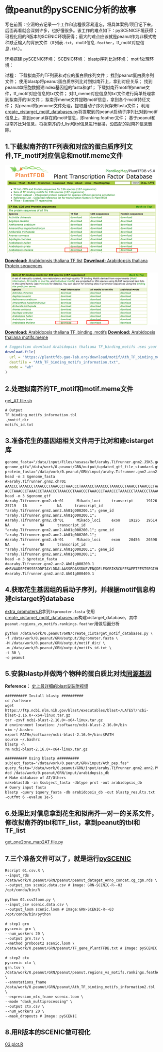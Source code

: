 # 做peanut的pySCENIC分析的故事

写在前面：空洞的去记录一个工作和流程很容易遗忘，将具体案例/项目记下来，后面再看就会深刻许多，也好懂很多。该工作的难点如下：pySCENIC环境获得；可视化用的R版本的SCENIC环境获得；最大的难点应该就是peanut作为非模式物种缺乏输入的背景文件（tf列表`.txt`，motif信息`.feather`，tf_motif对应信息`.tbl`）。

环境搭建
pySCENIC环境：
SCENIC环境：
blastp序列比对环境：
motif处理环境：

过程：
下载拟南芥的TF列表和对应的蛋白质序列文件；
找到peanut蛋白质序列文件；
使用blastp将peanut蛋白质序列比对到拟南芥上，拿到对应关系；
找到peanut单细胞数据建index基因组的fasta和gtf；
下载拟南芥motif的meme文件，tf_motif对应信息的txt文件；
对tf_meme对应信息的txt文件进行简单处理拿到拟南芥的tbl文件；
拟南芥meme文件提取motif信息，拿到各个motif特征文件；
对peanut的genome文件处理，提取启动子序列保存未fasta文件；
利用[create_cistarget_motif_databases.py](https://github.com/aertslab/create_cisTarget_databases/blob/master/create_cistarget_motif_databases.py)将提取到的peanut启动子序列比对到motif信息上，拿到peanut存在的motif信息，即ranking.feather文件；
基于peanut和拟南芥比对信息，将拟南芥的tf_list和tbl信息进行替换，没匹配的拟南芥信息删除。

## 1.下载拟南芥的TF列表和对应的蛋白质序列文件,TF_motif对应信息和motif.meme文件
![AT_gene_protein](AT_gene_name.png)

[**Download:** Arabidopsis thaliana TF list](https://planttfdb.gao-lab.org/download/TF_list/Ahy_TF_list.txt.gz)
[**Download:** Arabidopsis thaliana Protein sequences](https://planttfdb.gao-lab.org/download/seq/Ath_pep.fas.gz)

![AT_tfmotif_meme](AT_tfmotif_meme.png)

[**Download:** Arabidopsis thaliana TF_binding_motifs](https://planttfdb.gao-lab.org/download/motif/Ath_TF_binding_motifs_information.txt)
[**Download:** Arabidopsis thaliana motifs.meme](https://planttfdb.gao-lab.org/download/motif/Ath_TF_binding_motifs.meme.gz)
```R
# Suggestion download Arabidopsis thaliana TF_binding_motifs uses your PC
download.file(
  url = "https://planttfdb.gao-lab.org/download/motif/Ath_TF_binding_motifs_information.txt",
  destfile = "Ath_TF_binding_motifs_information.txt",
  mode = "wb"
)
```

## 2.处理拟南芥的TF_motif和motif.meme文件 
[get_AT.file.sh](./create_cistarget_database/get_AT.file.sh)
```shell
# Output
TF_binding_motifs_information.tbl 
./motif_dir 
motifs_id.txt
```

## 3.准备花生的基因组相关文件用于比对和建cistarget库
```shell
genome_fasta="/data/input/Files/husasa/Ref/arahy.Tifrunner.gnm2.J5K5.genome_main.fa"
genome_gtf="/data/work/0.peanut/GRN/output/updated_gtf_file_standard.gtf"
protein_fasta="/data/work/0.peanut/GRN/input/arahy.Tifrunner.gnm2.ann2.PVFB.protein.faa"
head -n 3 $genome_fasta
#>arahy.Tifrunner.gnm2.chr01
#AACCCTAAACCCTAAACCCTAAACCCTAAACCCTAAAACCTAAACCCTAAACCCTAAACCTAAACCCTAAACCCTAAACCCTAAACCCTAAACCCTAAAC
#CCTAAACCCTAAACCCTAAACCCTAAACCCTAAACCCTAAACCCTAAACCCTAAACCCTAAACCCTAAACCCTAAACCCTAAACCCTAAACCCTAAACCC
head -n 3 $genome_gtf
#arahy.Tifrunner.gnm2.chr01      Mikado_loci     transcript      19126   25719   16      +       NA      transcript_id "arahy.Tifrunner.gnm2.ann2.Ah01g000200.1"; gene_id "arahy.Tifrunner.gnm2.ann2.Ah01g000200.1";
#arahy.Tifrunner.gnm2.chr01      Mikado_loci     exon    19126   19514   NA      +       NA      transcript_id "arahy.Tifrunner.gnm2.ann2.Ah01g000200.1"; gene_id "arahy.Tifrunner.gnm2.ann2.Ah01g000200.1";
#arahy.Tifrunner.gnm2.chr01      Mikado_loci     exon    20456   20598   NA      +       NA      transcript_id "arahy.Tifrunner.gnm2.ann2.Ah01g000200.1"; gene_id "arahy.Tifrunner.gnm2.ann2.Ah01g000200.1";
head -n 3 $protein_fasta
#>arahy.Tifrunner.gnm2.ann2.Ah01g000200.1
#MSVAADSPIHSSSSDDFIAYLDDALAASSPDASSDKEVENQDELESGRIKRCKFESAEETEESTSEGIVKQNLEEYVCTHPGSFGDMCIRCGQKLDGESGVTFGYIHKGLRLHDEEISRLRNTDVKNLLIRKKLYLILDLDHTLLNSTHLAHLNSEELHLISQADSLGDVSKGSLFKLDKMHMMTKLRPFVRTFLKEASEMFEMYIYTMGDRPYALEMAKLLDPLGEYFNAKVISRDDGTQKHQKGLDIVLGQESAVVILDDTEHAWVKHKDNLILMERYHFFGSSCRQFGFNCKSLAELKSDEDEAEGALTKILKVLKQVHSKFFDELKEDIAERDVRQVLKSVRREVLSGCVVVFSRIFHGALPPLRQMAEQLGATCLMELDPSVTHVVATDAGTEKARWAVKEKKFLVHPRWIEAANYFWEKQPEENFVLKKKQ
#>arahy.Tifrunner.gnm2.ann2.Ah01g000400.1
```

## 4.获取花生基因组的启动子序列，并根据motif信息构建cistarget的database
[extra_promoters.R](./create_cistarget_database/extra_promoters.R)拿到`3kpromoter.fasta`
使用[create_cistarget_motif_databases.py](create_cistarget_database\create_cistarget_motif_databases.py)构建cistarget_database，其中`peanut.regions_vs_motifs.rankings.feather`用做后面分析
```shell
python /data/work/0.peanut/GRN/create_cistarget_motif_databases.py \
-f /data/work/0.peanut/GRN/output/3kpromoter.fasta \
-M /data/work/0.peanut/GRN/output/motif_dir/ \
-m /data/work/0.peanut/GRN/output/motifs_id.txt \
-t 30 \
-o peanut
```

## 5.安装blastp并做两个物种的蛋白质比对找[同源基因](../Ortho_gene/)
**Reference：** [史上最详细的blast安装附视频](https://mp.weixin.qq.com/s/rEBqjN-fGOp_loTmyEuMJA)
```shell
########## Install blastp ##########
cd /software
wget https://ftp.ncbi.nlm.nih.gov/blast/executables/blast+/LATEST/ncbi-blast-2.16.0+-x64-linux.tar.gz
tar -zxvf ncbi-blast-2.16.0+-x64-linux.tar.gz
# environment location: /software/ncbi-blast-2.16.0+/bin
vim ~/.bashrc
export PATH=/software/ncbi-blast-2.16.0+/bin:$PATH
source ~/.bashrc
blastp -h
rm ncbi-blast-2.16.0+-x64-linux.tar.gz
```
```shell
########## Using blastp ##########
subject_fasta="/data/work/0.peanut/GRN/input/Ath_pep.fas"
query_fasta="/data/work/0.peanut/GRN/input/arahy.Tifrunner.gnm2.ann2.PVFB.protein.faa"
#cd /data/work/0.peanut/GRN/input/arabidopsis_db
# Make database of AT/Others
makeblastdb -in $subject_fasta -dbtype prot -out arabidopsis_db
# Query input fasta
blastp -query $query_fasta -db arabidopsis_db -out blastp_results.txt -outfmt 6 -evalue 1e-5
```

## 6.处理比对信息拿到花生和拟南芥一对一的关系文件，修改拟南芥的tbl和TF_list，拿到peanut的tbl和TF_list
[get_one2one_map2AT.file.py](./create_cistarget_database/get_one2one_map2AT.file.py)

## 7.三个准备文件可以了，就是运行[pySCENIC](../GRN-pySCENIC/)
```shell
Rscript 01.csv.R \
--input_rds /data/work/0.peanut/GRN/peanut/peanut_dataget_Anno_concat.cg_cgn.rds \
--output_csv scenic.data.csv # Image: GRN-SCENIC-R--03 /opt/conda/bin/R

python 02.csv2loom.py \
--input_csv scenic.data.csv \
--output_loom scenic.loom # Image:GRN-SCENIC-R--03 /opt/conda/bin/python

# step1 grn
pyscenic grn \
--num_workers 20 \
--output grn.tsv \
--method grnboost2 scenic.loom \
/data/work/0.peanut/GRN/peanut/TF_gene_PlantTFDB.txt # Image: pySCENIC

# step2 ctx
pyscenic ctx \
grn.tsv \
/data/work/0.peanut/GRN/peanut/peanut.regions_vs_motifs.rankings.feather \
--annotations_fname /data/work/0.peanut/GRN/peanut/Ath_TF_binding_motifs_information2.tbl \
--expression_mtx_fname scenic.loom \
--mode "dask_multiprocessing" \
--output ctx.csv \
--num_workers 20 \
--mask_dropouts # Image: pySCENIC
```

## 8.用R版本的SCENIC做可视化
[03.plot.R](03.plot.R)

